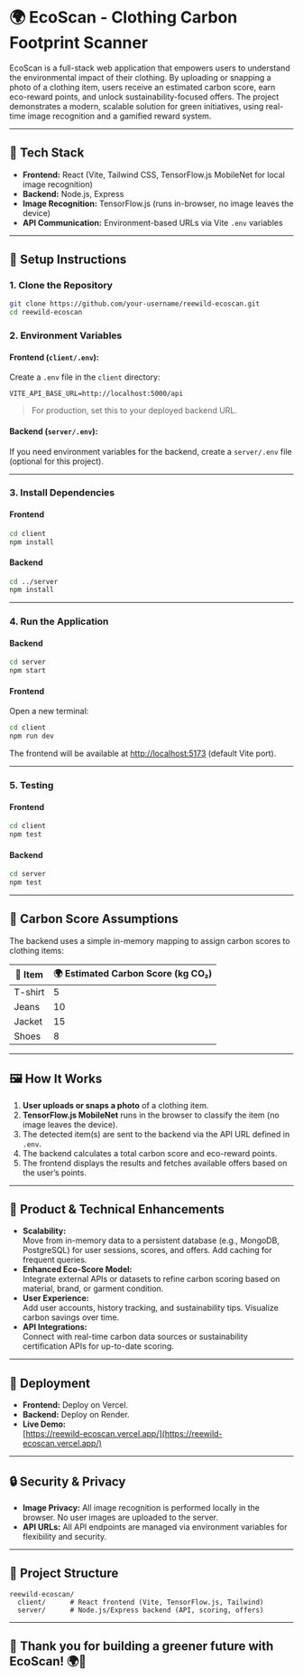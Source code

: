 # 🌍 EcoScan - Clothing Carbon Footprint Scanner

EcoScan is a full-stack web application that empowers users to understand the environmental impact of their clothing. By uploading or snapping a photo of a clothing item, users receive an estimated carbon score, earn eco-reward points, and unlock sustainability-focused offers. The project demonstrates a modern, scalable solution for green initiatives, using real-time image recognition and a gamified reward system.

---

## 🔧 Tech Stack

- **Frontend:** React (Vite, Tailwind CSS, TensorFlow.js MobileNet for local image recognition)
- **Backend:** Node.js, Express
- **Image Recognition:** TensorFlow.js (runs in-browser, no image leaves the device)
- **API Communication:** Environment-based URLs via Vite `.env` variables

---

## 🚀 Setup Instructions

### 1. Clone the Repository

```bash
git clone https://github.com/your-username/reewild-ecoscan.git
cd reewild-ecoscan
```

### 2. Environment Variables

#### Frontend (`client/.env`):

Create a `.env` file in the `client` directory:

```
VITE_API_BASE_URL=http://localhost:5000/api
```

> For production, set this to your deployed backend URL.

#### Backend (`server/.env`):

If you need environment variables for the backend, create a `server/.env` file (optional for this project).

---

### 3. Install Dependencies

#### Frontend

```bash
cd client
npm install
```

#### Backend

```bash
cd ../server
npm install
```

---

### 4. Run the Application

#### Backend

```bash
cd server
npm start
```

#### Frontend

Open a new terminal:

```bash
cd client
npm run dev
```

The frontend will be available at [http://localhost:5173](http://localhost:5173) (default Vite port).

---

### 5. Testing

#### Frontend

```bash
cd client
npm test
```

#### Backend

```bash
cd server
npm test
```

---

## 🌱 Carbon Score Assumptions

The backend uses a simple in-memory mapping to assign carbon scores to clothing items:

| 👕 Item | 🌍 Estimated Carbon Score (kg CO₂) |
| ------- | ---------------------------------- |
| T-shirt | 5                                  |
| Jeans   | 10                                 |
| Jacket  | 15                                 |
| Shoes   | 8                                  |

---

## 🖼️ How It Works

1. **User uploads or snaps a photo** of a clothing item.
2. **TensorFlow.js MobileNet** runs in the browser to classify the item (no image leaves the device).
3. The detected item(s) are sent to the backend via the API URL defined in `.env`.
4. The backend calculates a total carbon score and eco-reward points.
5. The frontend displays the results and fetches available offers based on the user’s points.

---

## 🌟 Product & Technical Enhancements

- **Scalability:**  
  Move from in-memory data to a persistent database (e.g., MongoDB, PostgreSQL) for user sessions, scores, and offers. Add caching for frequent queries.
- **Enhanced Eco-Score Model:**  
  Integrate external APIs or datasets to refine carbon scoring based on material, brand, or garment condition.
- **User Experience:**  
  Add user accounts, history tracking, and sustainability tips. Visualize carbon savings over time.
- **API Integrations:**  
  Connect with real-time carbon data sources or sustainability certification APIs for up-to-date scoring.

---

## 📲 Deployment

- **Frontend:** Deploy on Vercel.
- **Backend:** Deploy on Render.
- **Live Demo:**  
  [https://reewild-ecoscan.vercel.app/](https://reewild-ecoscan.vercel.app/)

---

## 🔒 Security & Privacy

- **Image Privacy:** All image recognition is performed locally in the browser. No user images are uploaded to the server.
- **API URLs:** All API endpoints are managed via environment variables for flexibility and security.

---

## 📁 Project Structure

```
reewild-ecoscan/
  client/      # React frontend (Vite, TensorFlow.js, Tailwind)
  server/      # Node.js/Express backend (API, scoring, offers)
```

---

## 🙏 Thank you for building a greener future with EcoScan! 🌍💚
